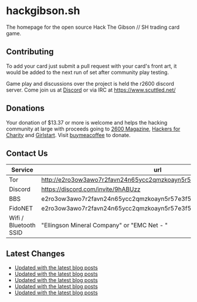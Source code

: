 # hackgibson.sh
The homepage for the open source Hack The Gibson // SH trading card game.


## Contributing

To add your card just submit a pull request with your card's front art, it would be added to the next run of set after community play testing.

Game play and discussions over the project is held the r2600 discord server. Come join us at [Discord](https://discord.com/invite/9hABUzz) or via IRC at https://www.scuttled.net/


## Donations

Your donation of $13.37 or more is welcome and helps the hacking community at large with proceeds going to [2600 Magazine](https://2600.com/), [Hackers for Charity](https://hackersforcharity.org) and [Girlstart](https://girlstart.org).  Visit [buymeacoffee](https://www.buymeacoffee.com/hackgibson.sh) to donate.


## Contact Us

Service | url
-|-
Tor | http://e2ro3ow3awo7r2favn24n65ycc2qmzkoayn5r57e3f56nvjwdcgg32ad.onion
Discord | https://discord.com/invite/9hABUzz
BBS | e2ro3ow3awo7r2favn24n65ycc2qmzkoayn5r57e3f56nvjwdcgg32ad.onion:23
FidoNET | e2ro3ow3awo7r2favn24n65ycc2qmzkoayn5r57e3f56nvjwdcgg32ad.onion:24554
Wifi / Bluetooth SSID | "Ellingson Mineral Company" or "EMC Net - <fidonet address>"

## Latest Changes
<!-- BLOG-POST-LIST:START -->
- [Updated with the latest blog posts](https://github.com/DFW2600/hackgibson.sh/commit/611678058418aa0e8c520ad748bb6a2d1964dc2b)
- [Updated with the latest blog posts](https://github.com/DFW2600/hackgibson.sh/commit/611df8ad3d02c157d9cb40a79ca3658d4537b12a)
- [Updated with the latest blog posts](https://github.com/DFW2600/hackgibson.sh/commit/f2da15a68d8be7b38f38ebfd884282dae570c8a3)
- [Updated with the latest blog posts](https://github.com/DFW2600/hackgibson.sh/commit/4d54844aabac8f977055396d7b2022870a2980a6)
- [Updated with the latest blog posts](https://github.com/DFW2600/hackgibson.sh/commit/da695664598d3a00c30d410d0d2a9e7777b49dae)
<!-- BLOG-POST-LIST:END -->
